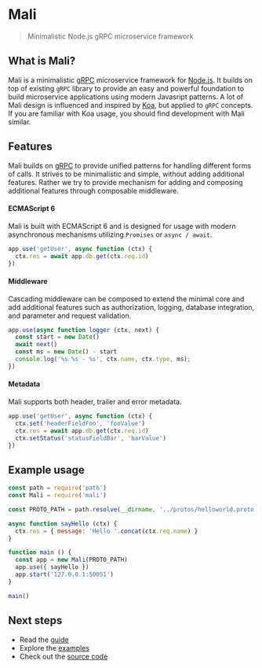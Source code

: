 # Mali

> Minimalistic Node.js gRPC microservice framework

## What is Mali?

Mali is a minimalistic [gRPC](http://grpc.io) microservice framework for
[Node.js](http://nodejs.org). It builds on top of existing `gRPC` library
to provide an easy and powerful foundation to build microservice applications
using modern Javasript patterns. A lot of Mali design is influenced and inspired
by [Koa](http://koajs.com/), but applied to `gRPC` concepts. If you are familiar
with Koa usage, you should find development with Mali similar.

## Features

Mali builds on [gRPC](http://grpc.io) to provide unified patterns for handling
different forms of calls. It strives to be minimalistic and simple, without adding
additional features. Rather we try to provide mechanism for adding and composing
additional features through composable middleware.

#### ECMAScript 6

Mali is built with ECMAScript 6 and is designed for usage with modern asynchronous
mechanisms utilizing `Promises` or `async / await`.

```js
app.use('getUser', async function (ctx) {
  ctx.res = await app.db.get(ctx.req.id)
})
```

#### Middleware

Cascading middleware can be composed to extend the minimal core and add additional
features such as authorization, logging, database integration, and parameter
and request validation.

```js
app.use(async function logger (ctx, next) {
  const start = new Date()
  await next()
  const ms = new Date() - start
  console.log('%s %s - %s', ctx.name, ctx.type, ms);
})
```

#### Metadata

Mali supports both header, trailer and error metadata.

```js
app.use('getUser', async function (ctx) {
  ctx.set('headerFieldFoo', 'fooValue')
  ctx.res = await app.db.get(ctx.req.id)
  ctx.setStatus('statusFieldBar', 'barValue')
})
```

## Example usage

```js
const path = require('path')
const Mali = require('mali')

const PROTO_PATH = path.resolve(__dirname, '../protos/helloworld.proto')

async function sayHello (ctx) {
  ctx.res = { message: 'Hello '.concat(ctx.req.name) }
}

function main () {
  const app = new Mali(PROTO_PATH)
  app.use({ sayHello })
  app.start('127.0.0.1:50051')
}

main()
```

## Next steps

* Read the [guide](/getting_started)
* Explore the [examples](/examples)
* Check out the [source code](https://github.com/malijs/mali)
